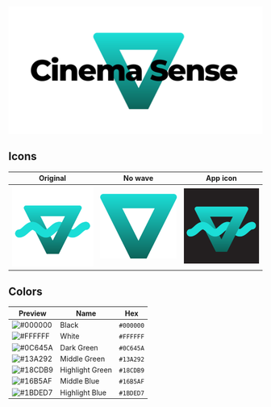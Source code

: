 <img src="banner-white.png" alt="Cinema Sense Logo" />

## Icons
| Original | No wave | App icon |
| --- | --- | --- |
| <img src="logo.svg" width="256" alt="Cinema Sense Logo" /> | <img src="logo-nowave.svg" width="256" alt="Cinema Sense Logo" /> | <img src="app/icon.png" width="256" alt="Cinema Sense Logo" /> |

## Colors
| Preview | Name | Hex |
| --- | --- | --- |
| ![#000000](http://via.placeholder.com/48/000000?text=+) | Black | `#000000` |
| ![#FFFFFF](http://via.placeholder.com/48/FFFFFF?text=+) | White | `#FFFFFF` |
| ![#0C645A](http://via.placeholder.com/48/0C645A?text=+) | Dark Green | `#0C645A` |
| ![#13A292](http://via.placeholder.com/48/13A292?text=+) | Middle Green | `#13A292` |
| ![#18CDB9](http://via.placeholder.com/48/18CDB9?text=+) | Highlight Green | `#18CDB9` |
| ![#16B5AF](http://via.placeholder.com/48/16B5AF?text=+) | Middle Blue | `#16B5AF` |
| ![#1BDED7](http://via.placeholder.com/48/1BDED7?text=+) | Highlight Blue | `#1BDED7` |
